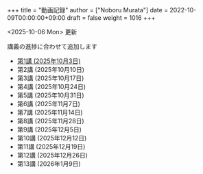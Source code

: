 +++
title = "動画記録"
author = ["Noboru Murata"]
date = 2022-10-09T00:00:00+09:00
draft = false
weight = 1016
+++

<span class="timestamp-wrapper"><span class="timestamp">&lt;2025-10-06 Mon&gt; </span></span> 更新

講義の進捗に合わせて追加します

-   [第1講 (2025年10月3日)](https://u-tokyo-ac-jp.zoom.us/rec/share/zzOeePEhBZqa7pFJZtTC8cgS2q9CguiCW-piAvfFK41WLenHrg-L4Dp6MyK-6UDN.8OHjsDncpb8yOTV5?startTime=1759478726000)
-   第2講 (2025年10月10日)
-   第3講 (2025年10月17日)
-   第4講 (2025年10月24日)
-   第5講 (2025年10月31日)
-   第6講 (2025年11月7日)
-   第7講 (2025年11月14日)
-   第8講 (2025年11月28日)
-   第9講 (2025年12月5日)
-   第10講 (2025年12月12日)
-   第11講 (2025年12月19日)
-   第12講 (2025年12月26日)
-   第13講 (2026年1月9日)
